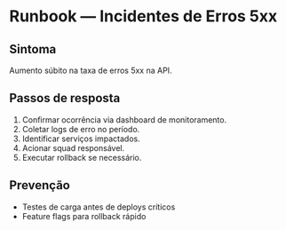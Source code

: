 # Runbook — Incidentes de Erros 5xx

## Sintoma
Aumento súbito na taxa de erros 5xx na API.

## Passos de resposta
1. Confirmar ocorrência via dashboard de monitoramento.
2. Coletar logs de erro no período.
3. Identificar serviços impactados.
4. Acionar squad responsável.
5. Executar rollback se necessário.

## Prevenção
- Testes de carga antes de deploys críticos
- Feature flags para rollback rápido
